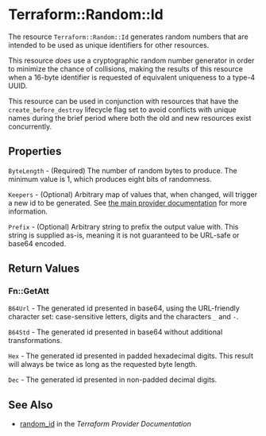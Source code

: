 # Terraform::Random::Id

The resource `Terraform::Random::Id` generates random numbers that are intended to be
used as unique identifiers for other resources.

This resource *does* use a cryptographic random number generator in order
to minimize the chance of collisions, making the results of this resource
when a 16-byte identifier is requested of equivalent uniqueness to a
type-4 UUID.

This resource can be used in conjunction with resources that have
the `create_before_destroy` lifecycle flag set to avoid conflicts with
unique names during the brief period where both the old and new resources
exist concurrently.

## Properties

`ByteLength` - (Required) The number of random bytes to produce. The
minimum value is 1, which produces eight bits of randomness.

`Keepers` - (Optional) Arbitrary map of values that, when changed, will
trigger a new id to be generated. See
[the main provider documentation](../index.html) for more information.

`Prefix` - (Optional) Arbitrary string to prefix the output value with. This
string is supplied as-is, meaning it is not guaranteed to be URL-safe or
base64 encoded.


## Return Values

### Fn::GetAtt

`B64Url` - The generated id presented in base64, using the URL-friendly character set: case-sensitive letters, digits and the characters `_` and `-`.

`B64Std` - The generated id presented in base64 without additional transformations.

`Hex` - The generated id presented in padded hexadecimal digits. This result will always be twice as long as the requested byte length.

`Dec` - The generated id presented in non-padded decimal digits.

## See Also

* [random_id](https://www.terraform.io/docs/providers/random/r/id.html) in the _Terraform Provider Documentation_